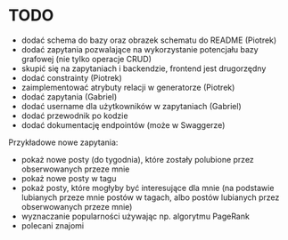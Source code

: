 # TODO
 - dodać schema do bazy oraz obrazek schematu do README (Piotrek)
 - dodać zapytania pozwalające na wykorzystanie potencjału bazy grafowej (nie tylko operacje CRUD)
 - skupić się na zapytaniach i backendzie, frontend jest drugorzędny
 - dodać constrainty (Piotrek)
 - zaimplementować atrybuty relacji w generatorze (Piotrek)
 - dodać zapytania (Gabriel)
 - dodać username dla użytkowników w zapytaniach (Gabriel)
 - dodać przewodnik po kodzie
 - dodać dokumentację endpointów (może w Swaggerze)
 
 Przykładowe nowe zapytania:
 - pokaż nowe posty (do tygodnia), które zostały polubione przez obserwowanych przeze mnie 
 - pokaż nowe posty w tagu
 - pokaż posty, które mogłyby być interesujące dla mnie (na podstawie lubianych przeze mnie postów w tagach, albo postów lubianych przez obserwowanych przeze mnie)
 - wyznaczanie popularności używając np. algorytmu PageRank
 - polecani znajomi

